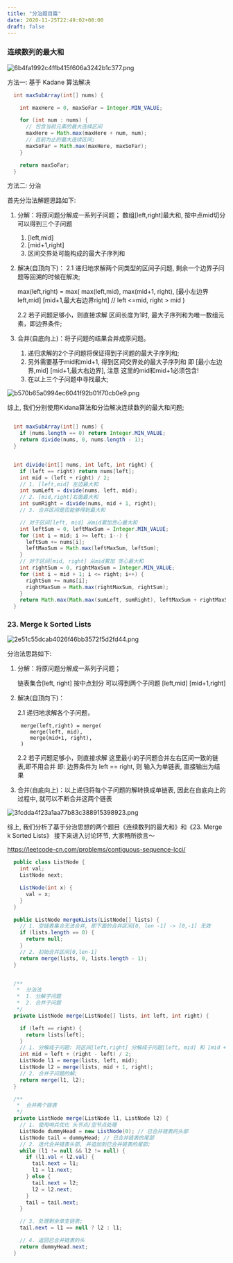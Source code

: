 ```yaml
---
title: "分治题目篇"
date: 2020-11-25T22:49:02+08:00
draft: false
---
```



###  连续数列的最大和

![6b4fa1992c4ffb415f606a3242b1c377.png](evernotecid://0C0C6CA7-E0B1-4D07-A08B-2457E22E1166/appyinxiangcom/2181761/ENResource/p262)


方法一: 基于 Kadane 算法解决

```java
  int maxSubArray(int[] nums) {

    int maxHere = 0, maxSoFar = Integer.MIN_VALUE;

    for (int num : nums) {
      // 包含当前元素的最大连续区间
      maxHere = Math.max(maxHere + num, num);
      // 目前为止的最大连续区间;
      maxSoFar = Math.max(maxHere, maxSoFar);
    }

    return maxSoFar;
  }
```

方法二: 分治

首先分治法解题思路如下:

1. 分解：将原问题分解成一系列子问题；
   数组[left,right]最大和, 按中点mid切分 
   可以得到三个子问题
   1. [left,mid] 
   2. [mid+1,right]
   3. 区间交界处可能构成的最大子序列和
   
2. 解决(自顶向下)：
    2.1 递归地求解两个同类型的区间子问题, 
        剩余一个边界子问题等回溯的时候在解决;

      max(left,right) = max(
           max(left,mid), 
           max(mid+1, right), 
           [最小左边界left,mid] [mid+1,最大右边界right] // left <=mid, right > mid
      )
     
    2.2 若子问题足够小，则直接求解
        区间长度为1时, 最大子序列和为唯一数组元素，即边界条件;
     
3. 合并(自底向上)：将子问题的结果合并成原问题。
    1. 递归求解的2个子问题将保证得到子问题的最大子序列和;
    2. 另外需要基于mid和mid+1, 得到区间交界处的最大子序列和
    即 [最小左边界,mid] [mid+1,最大右边界], 
    注意 这里的mid和mid+1必须包含!
    3. 在以上三个子问题中寻找最大;


![b570b65a0994ec6041f92b01f70cb0e9.png](evernotecid://0C0C6CA7-E0B1-4D07-A08B-2457E22E1166/appyinxiangcom/2181761/ENResource/p264)


综上, 我们分别使用Kidana算法和分治解决连续数列的最大和问题;
         
```java

  int maxSubArray(int[] nums) {
    if (nums.length == 0) return Integer.MIN_VALUE;
    return divide(nums, 0, nums.length - 1);
  }


  int divide(int[] nums, int left, int right) {
    if (left == right) return nums[left];
    int mid = (left + right) / 2;
    // 1. [left,mid] 左边最大和
    int sumLeft = divide(nums, left, mid);
    // 2. [mid,right]右面最大和
    int sumRight = divide(nums, mid + 1, right);
    // 3. 合并区间是否能够得到最大和

    // 对于区间[left, mid] 从mid累加贪心最大和
    int leftSum = 0, leftMaxSum = Integer.MIN_VALUE;
    for (int i = mid; i >= left; i--) {
      leftSum += nums[i];
      leftMaxSum = Math.max(leftMaxSum, leftSum);
    }
    // 对于区间[mid, right] 从mid累加 贪心最大和
    int rightSum = 0, rightMaxSum = Integer.MIN_VALUE;
    for (int i = mid + 1; i <= right; i++) {
      rightSum += nums[i];
      rightMaxSum = Math.max(rightMaxSum, rightSum);
    }
    return Math.max(Math.max(sumLeft, sumRight), leftMaxSum + rightMaxSum);
  }


```



### 23. Merge k Sorted Lists

![2e51c55dcab4026f46bb3572f5d2fd44.png](evernotecid://0C0C6CA7-E0B1-4D07-A08B-2457E22E1166/appyinxiangcom/2181761/ENResource/p266)

分治法思路如下:

1. 分解：将原问题分解成一系列子问题；

   链表集合[left, right] 按中点划分
   可以得到两个子问题 [left,mid] [mid+1,right]

 
2. 解决(自顶向下)：

    2.1 递归地求解各个子问题，

        merge(left,right) = merge(
           merge(left, mid), 
           merge(mid+1, right), 
        )

    2.2 若子问题足够小，则直接求解
        这里最小的子问题合并左右区间一致的链表,即不用合并
        即: 边界条件为 left == right,
        则 输入为单链表, 直接输出为结果
     
3. 合并(自底向上)：以上递归将每个子问题的解转换成单链表, 
       因此在自底向上的过程中, 就可以不断合并这两个链表
         
![3fcdda4f23a1aa77b83c388915398923.png](evernotecid://0C0C6CA7-E0B1-4D07-A08B-2457E22E1166/appyinxiangcom/2181761/ENResource/p265)



综上, 我们分析了基于分治思想的两个题目《连续数列的最大和》和《23. Merge k Sorted Lists》 接下来进入讨论环节, 大家畅所欲言～ 









https://leetcode-cn.com/problems/contiguous-sequence-lcci/





```java
  public class ListNode {
    int val;
    ListNode next;

    ListNode(int x) {
      val = x;
    }
  }

  public ListNode mergeKLists(ListNode[] lists) {
    // 1. 空链表集合无法合并, 即下面的合并区间[0, len -1] -> [0,-1] 无效
    if (lists.length == 0) {
      return null;
    }
    // 2. 初始合并区间[0,len-1]
    return merge(lists, 0, lists.length - 1);
  }


  /**
   *  分治法
   *  1. 分解子问题
   *  2. 合并子问题
   */
  private ListNode merge(ListNode[] lists, int left, int right) {

    if (left == right) {
      return lists[left];
    }
    // 1. 分解成子问题: 将区间[left,right] 分解成子问题[left, mid] 和 [mid + 1,right]
    int mid = left + (right - left) / 2;
    ListNode l1 = merge(lists, left, mid);
    ListNode l2 = merge(lists, mid + 1, right);
    // 2. 合并子问题的解;
    return merge(l1, l2);
  }

  /**
   *  合并两个链表
   */
  private ListNode merge(ListNode l1, ListNode l2) {
    // 1. 使用哨兵优化 头节点/空节点处理
    ListNode dummyHead = new ListNode(0); // 已合并链表的头部
    ListNode tail = dummyHead; // 已合并链表的尾部
    // 2. 迭代合并链表头部, 并追加到已合并链表的尾部;
    while (l1 != null && l2 != null) {
      if (l1.val < l2.val) {
        tail.next = l1;
        l1 = l1.next;
      } else {
        tail.next = l2;
        l2 = l2.next;
      }
      tail = tail.next;
    }

    // 3. 处理剩余单支链表;
    tail.next = l1 == null ? l2 : l1;

    // 4. 返回已合并链表的头
    return dummyHead.next;
  }



```
